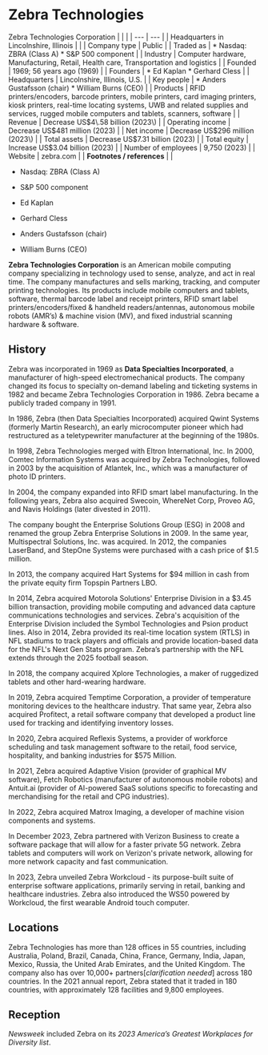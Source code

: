 # Zebra Technologies

Zebra Technologies Corporation
|  | |
| --- | --- |
| Headquarters in Lincolnshire, Illinois | |
| Company type | Public |
| Traded as | * Nasdaq: ZBRA (Class A) * S\&P 500 component |
| Industry | Computer hardware, Manufacturing, Retail, Health care, Transportation and logistics |
| Founded | 1969; 56 years ago (1969) |
| Founders | * Ed Kaplan * Gerhard Cless |
| Headquarters | Lincolnshire, Illinois, U.S. |
| Key people | * Anders Gustafsson (chair) * William Burns (CEO) |
| Products | RFID printers/encoders, barcode printers, mobile printers, card imaging printers, kiosk printers, real-time locating systems, UWB and related supplies and services, rugged mobile computers and tablets, scanners, software |
| Revenue | Decrease US$4\.58 billion (2023\) |
| Operating income | Decrease US$481 million (2023\) |
| Net income | Decrease US$296 million (2023\) |
| Total assets | Decrease US$7\.31 billion (2023\) |
| Total equity | Increase US$3\.04 billion (2023\) |
| Number of employees | 9,750 (2023\) |
| Website | zebra.com |
| **Footnotes / references** | |

* Nasdaq: ZBRA (Class A)
* S\&P 500 component

* Ed Kaplan
* Gerhard Cless

* Anders Gustafsson (chair)
* William Burns (CEO)

**Zebra Technologies Corporation** is an American mobile computing company specializing in technology used to sense, analyze, and act in real time. The company manufactures and sells marking, tracking, and computer printing technologies. Its products include mobile computers and tablets, software, thermal barcode label and receipt printers, RFID smart label printers/encoders/fixed \& handheld readers/antennas, autonomous mobile robots (AMR’s) \& machine vision (MV), and fixed industrial scanning hardware \& software.

History
-------

Zebra was incorporated in 1969 as **Data Specialties Incorporated**, a manufacturer of high-speed electromechanical products. The company changed its focus to specialty on-demand labeling and ticketing systems in 1982 and became Zebra Technologies Corporation in 1986\. Zebra became a publicly traded company in 1991\.

In 1986, Zebra (then Data Specialties Incorporated) acquired Qwint Systems (formerly Martin Research), an early microcomputer pioneer which had restructured as a teletypewriter manufacturer at the beginning of the 1980s.

In 1998, Zebra Technologies merged with Eltron International, Inc. In 2000, Comtec Information Systems was acquired by Zebra Technologies, followed in 2003 by the acquisition of Atlantek, Inc., which was a manufacturer of photo ID printers.

In 2004, the company expanded into RFID smart label manufacturing. In the following years, Zebra also acquired Swecoin, WhereNet Corp, Proveo AG, and Navis Holdings (later divested in 2011\).

The company bought the Enterprise Solutions Group (ESG) in 2008 and renamed the group Zebra Enterprise Solutions in 2009\. In the same year, Multispectral Solutions, Inc. was acquired. In 2012, the companies LaserBand, and StepOne Systems were purchased with a cash price of $1\.5 million.

In 2013, the company acquired Hart Systems for $94 million in cash from the private equity firm Topspin Partners LBO.

In 2014, Zebra acquired Motorola Solutions' Enterprise Division in a $3\.45 billion transaction, providing mobile computing and advanced data capture communications technologies and services. Zebra's acquisition of the Enterprise Division included the Symbol Technologies and Psion product lines. Also in 2014, Zebra provided its real-time location system (RTLS) in NFL stadiums to track players and officials and provide location-based data for the NFL's Next Gen Stats program. Zebra’s partnership with the NFL extends through the 2025 football season.

In 2018, the company acquired Xplore Technologies, a maker of ruggedized tablets and other hard-wearing hardware.

In 2019, Zebra acquired Temptime Corporation, a provider of temperature monitoring devices to the healthcare industry. That same year, Zebra also acquired Profitect, a retail software company that developed a product line used for tracking and identifying inventory losses.

In 2020, Zebra acquired Reflexis Systems, a provider of workforce scheduling and task management software to the retail, food service, hospitality, and banking industries for $575 Million.

In 2021, Zebra acquired Adaptive Vision (provider of graphical MV software), Fetch Robotics (manufacturer of autonomous mobile robots) and Antuit.ai (provider of AI-powered SaaS solutions specific to forecasting and merchandising for the retail and CPG industries).

In 2022, Zebra acquired Matrox Imaging, a developer of machine vision components and systems.

In December 2023, Zebra partnered with Verizon Business to create a software package that will allow for a faster private 5G network. Zebra tablets and computers will work on Verizon's private network, allowing for more network capacity and fast communication.

In 2023, Zebra unveiled Zebra Workcloud - its purpose-built suite of enterprise software applications, primarily serving in retail, banking and healthcare industries. Zebra also introduced the WS50 powered by Workcloud, the first wearable Android touch computer.

Locations
---------

Zebra Technologies has more than 128 offices in 55 countries, including Australia, Poland, Brazil, Canada, China, France, Germany, India, Japan, Mexico, Russia, the United Arab Emirates, and the United Kingdom. The company also has over 10,000\+ partners\[*clarification needed*] across 180 countries. In the 2021 annual report, Zebra stated that it traded in 180 countries, with approximately 128 facilities and 9,800 employees.

Reception
---------

*Newsweek* included Zebra on its *2023 America’s Greatest Workplaces for Diversity list*.